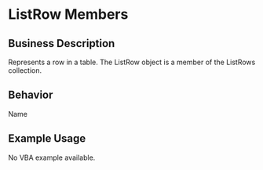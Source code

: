# ListRow Members

## Business Description
Represents a row in a table. The ListRow object is a member of the ListRows collection.

## Behavior
Name

## Example Usage
No VBA example available.